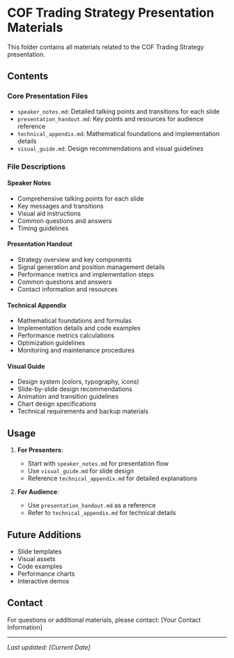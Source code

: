 # COF Trading Strategy Presentation Materials

This folder contains all materials related to the COF Trading Strategy presentation.

## Contents

### Core Presentation Files
- `speaker_notes.md`: Detailed talking points and transitions for each slide
- `presentation_handout.md`: Key points and resources for audience reference
- `technical_appendix.md`: Mathematical foundations and implementation details
- `visual_guide.md`: Design recommendations and visual guidelines

### File Descriptions

#### Speaker Notes
- Comprehensive talking points for each slide
- Key messages and transitions
- Visual aid instructions
- Common questions and answers
- Timing guidelines

#### Presentation Handout
- Strategy overview and key components
- Signal generation and position management details
- Performance metrics and implementation steps
- Common questions and answers
- Contact information and resources

#### Technical Appendix
- Mathematical foundations and formulas
- Implementation details and code examples
- Performance metrics calculations
- Optimization guidelines
- Monitoring and maintenance procedures

#### Visual Guide
- Design system (colors, typography, icons)
- Slide-by-slide design recommendations
- Animation and transition guidelines
- Chart design specifications
- Technical requirements and backup materials

## Usage

1. **For Presenters**:
   - Start with `speaker_notes.md` for presentation flow
   - Use `visual_guide.md` for slide design
   - Reference `technical_appendix.md` for detailed explanations

2. **For Audience**:
   - Use `presentation_handout.md` as a reference
   - Refer to `technical_appendix.md` for technical details

## Future Additions
- Slide templates
- Visual assets
- Code examples
- Performance charts
- Interactive demos

## Contact
For questions or additional materials, please contact:
[Your Contact Information]

---

*Last updated: [Current Date]* 